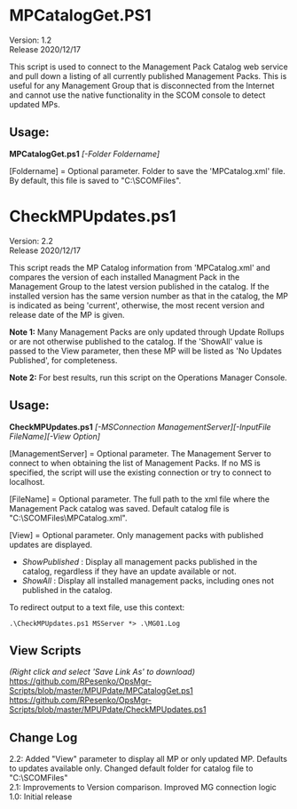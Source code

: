 # MPCatalogGet.PS1
Version: 1.2    
Release 2020/12/17  

This script is used to connect to the Management Pack Catalog web service and pull down a listing of all currently published Management Packs.  This is useful for any Management Group that is disconnected from the Internet and cannot use the native functionality in the SCOM console to detect updated MPs.

## Usage:
**MPCatalogGet.ps1** *[-Folder Foldername]*

[Foldername] = Optional parameter.  Folder to save the 'MPCatalog.xml' file.  By default, this file is saved to "C:\SCOMFiles".  


# CheckMPUpdates.ps1
Version: 2.2    
Release 2020/12/17 

This script reads the MP Catalog information from 'MPCatalog.xml' and compares the version of each installed Managment Pack in the Management Group to the latest version published in the catalog.  If the installed version has the same version number as that in the catalog, the MP is indicated as being 'current', otherwise, the most recent version and release date of the MP is given.  

**Note 1:** Many Management Packs are only updated through Update Rollups or are not otherwise published to the catalog.  If the 'ShowAll' value is passed to the View parameter, then these MP will be listed as 'No Updates Published', for completeness.

**Note 2:** For best results, run this script on the Operations Manager Console.

## Usage:
**CheckMPUpdates.ps1** *[-MSConnection ManagementServer][-InputFile FileName][-View Option]*

[ManagementServer] = Optional parameter.  The Management Server to connect to when obtaining the list of Management Packs.  If no MS is specified, the script will use the existing connection or try to connect to localhost.

[FileName] = Optional parameter.  The full path to the xml file where the Management Pack catalog was saved.  Default catalog file is "C:\SCOMFiles\MPCatalog.xml".

[View] = Optional parameter. Only management packs with published updates are displayed.   
- _ShowPublished_ : Display all management packs published in the catalog, regardless if they have an update available or not.
- _ShowAll_ : Display all installed management packs, including ones not published in the catalog.

To redirect output to a text file, use this context:

`.\CheckMPUpdates.ps1 MSServer *> .\MG01.Log`

## View Scripts    
_(Right click and select 'Save Link As' to download)_    
https://github.com/RPesenko/OpsMgr-Scripts/blob/master/MPUPdate/MPCatalogGet.ps1
https://github.com/RPesenko/OpsMgr-Scripts/blob/master/MPUPdate/CheckMPUpdates.ps1

## Change Log  
2.2: Added "View" parameter to display all MP or only updated MP. Defaults to updates available only. Changed default folder for catalog file to "C:\SCOMFiles"  
2.1: Improvements to Version comparison. Improved MG connection logic   
1.0: Initial release   